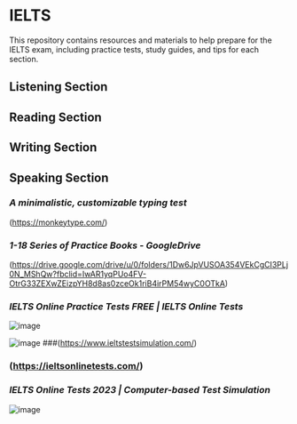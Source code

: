 # IELTS
This repository contains resources and materials to help prepare for the IELTS exam, including practice tests, study guides, and tips for each section.

## Listening Section
## Reading Section
## Writing Section
## Speaking  Section

### _A minimalistic, customizable typing test_

(https://monkeytype.com/)

### _1-18 Series of Practice Books - GoogleDrive_
(https://drive.google.com/drive/u/0/folders/1Dw6JpVUSOA354VEkCgCI3PLj0N_MShQw?fbclid=IwAR1yqPUo4FV-OtrG33ZEXwZEizpYH8d8as0zceOk1riB4irPM54wyC0OTkA)


### _IELTS Online Practice Tests FREE | IELTS Online Tests_
![image](https://github.com/zulfiqaralimir/IELTS/assets/68346772/af19cc53-ca30-4912-a4e3-0e1d6641aa27)

![image](https://github.com/zulfiqaralimir/IELTS/assets/68346772/9da645c1-7cd9-46aa-a8c5-0aa12d2fa620)
###(https://www.ieltstestsimulation.com/)






### (https://ieltsonlinetests.com/)

### _IELTS Online Tests 2023 | Computer-based Test Simulation_ 
![image](https://github.com/zulfiqaralimir/IELTS/assets/68346772/1dc127f6-8570-4f53-b971-6171e65f0fcb)

